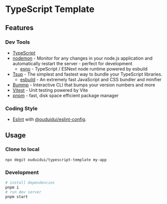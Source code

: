 # TypeScript Template

## Features

### Dev Tools

- [TypeScript](https://www.typescriptlang.org/)
- [nodemon](https://nodemon.io/) - Monitor for any changes in your node.js application and automatically restart the server - perfect for development
  - [esno](https://github.com/antfu/esno) - TypeScript / ESNext node runtime powered by esbuild
- [Tsup](https://tsup.egoist.sh/) - The simplest and fastest way to bundle your TypeScript libraries.
  - [esbuild](https://esbuild.github.io/) - An extremely fast JavaScript and CSS bundler and minifier
- [Bummp](https://github.com/antfu/bumpp) - Interactive CLI that bumps your version numbers and more
- [Vitest](https://vitest.dev/) - Unit testing powered by Vite
- [pnpm](https://pnpm.js.org/) - fast, disk space efficient package manager

### Coding Style

- [Eslint](https://eslint.org/) with [@ouduidui/eslint-config](https://github.com/ouduidui/eslint-config).

## Usage

### Clone to local

```base
npx degit ouduidui/typescript-template my-app
```

### Development

```bash
# install dependencies
pnpm i
# run dev server
pnpm start
```
